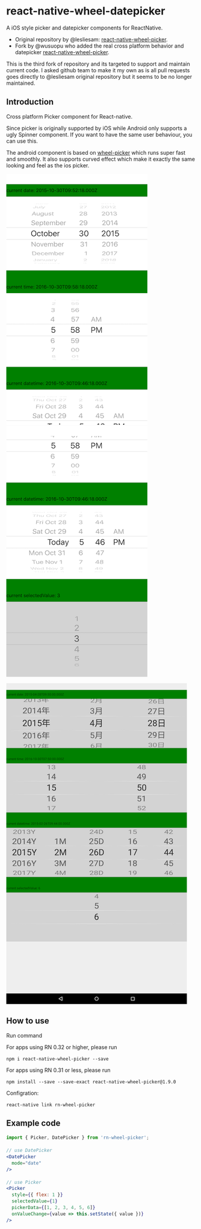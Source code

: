 # react-native-wheel-datepicker

A iOS style picker and datepicker components for ReactNative.

- Original repository by @lesliesam: [react-native-wheel-picker](https://github.com/lesliesam/react-native-wheel-picker).
- Fork by @wusuopu who added the real cross platform behavior and datepicker [react-native-wheel-picker](https://github.com/wusuopu/react-native-wheel-picker).

This is the third fork of repository and its targeted to support and maintain current code. I asked github team to make it my own as is all pull requests goes directly to @lesliesam original repository but it seems to be no longer maintained.

## Introduction
Cross platform Picker component for React-native.

Since picker is originally supported by iOS while Android only supports a ugly Spinner component. If you want to have the same user behaviour, you can use this.

The android component is based on [wheel-picker](https://github.com/AigeStudio/WheelPicker) which runs super fast and smoothly. It also supports curved effect which make it exactly the same looking and feel as the ios picker.

![](screenshots/ios1.png)
![](screenshots/ios2.png)

![](screenshots/android.png)

## How to use

Run command

For apps using RN 0.32 or higher, please run

```
npm i react-native-wheel-picker --save
```

For apps using RN 0.31 or less, please run

```
npm install --save --save-exact react-native-wheel-picker@1.9.0
```

Configration:

```
react-native link rn-wheel-picker
```

## Example code

```jsx
import { Picker, DatePicker } from 'rn-wheel-picker';

// use DatePicker
<DatePicker
  mode="date"
/>

// use Picker
<Picker
  style={{ flex: 1 }}
  selectedValue={1}
  pickerData={[1, 2, 3, 4, 5, 6]}
  onValueChange={value => this.setState({ value })}
/>
```
